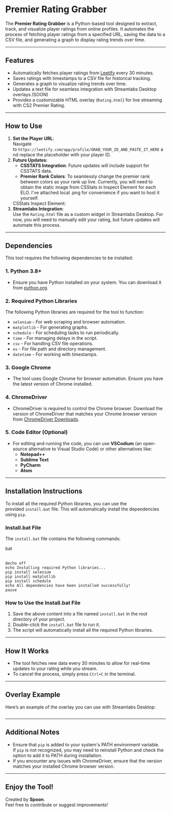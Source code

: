 <h1 class="AnswerParser_AnswerParserH1__6UNv6"><strong>Premier Rating Grabber</strong></h1>
<p><span class="AnswerParser_TextContainer__z_Iiv" data-testid="youchat-text">The&nbsp;<strong>Premier Rating Grabber</strong>&nbsp;is a Python-based tool designed to extract, track, and visualize player ratings from online profiles. It automates the process of fetching player ratings from a specified URL, saving the data to a CSV file, and generating a graph to display rating trends over time.</span></p>
<hr />
<h2 class="AnswerParser_AnswerParserH2__SIHnF"><strong>Features</strong></h2>
<ul class="AnswerParser_AnswerParserUnorderedList__P_1FW">
<li class="AnswerParser_ListItem__XqLOV" translate="yes">Automatically fetches player ratings from&nbsp;<a class="sc-dbab3f55-0 VWGXo" href="https://leetify.com/" data-eventactiontitle="Open Anchor Link">Leetify</a>&nbsp;every 30 minutes.</li>
<li class="AnswerParser_ListItem__XqLOV" translate="yes">Saves ratings with timestamps to a CSV file for historical tracking.</li>
<li class="AnswerParser_ListItem__XqLOV" translate="yes">Generates a graph to visualize rating trends over time.</li>
<li class="AnswerParser_ListItem__XqLOV" translate="yes">Updates a text file for seamless integration with Streamlabs Desktop overlays.(SOON)</li>
<li class="AnswerParser_ListItem__XqLOV" translate="yes">Provides a customizable HTML overlay (<code translate="no">Rating.html</code>) for live streaming with CS2 Premier Rating.</li>
</ul>
<hr />
<h2 class="AnswerParser_AnswerParserH2__SIHnF"><strong>How to Use</strong></h2>
<ol class="AnswerParser_AnswerParserOrderedList__kl_2Y">
<li class="AnswerParser_ListItem__XqLOV" translate="yes"><span class="AnswerParser_TextContainer__z_Iiv" data-testid="youchat-text"><strong>Set the Player URL</strong>:<br />Navigate to&nbsp;<code translate="no">https://leetify.com/app/profile/GRAB_YOUR_ID_AND_PASTE_IT_HERE</code>&nbsp;and replace the placeholder with your player ID.</span></li>
<li class="AnswerParser_ListItem__XqLOV" translate="yes"><span class="AnswerParser_TextContainer__z_Iiv" data-testid="youchat-text"><strong>Future Updates</strong>:</span>
<ul class="AnswerParser_AnswerParserUnorderedList__P_1FW">
<li class="AnswerParser_ListItem__XqLOV" translate="yes"><strong>CSSTATS Integration</strong>: Future updates will include support for CSSTATS data.</li>
<li class="AnswerParser_ListItem__XqLOV" translate="yes"><strong>Premier Rank Colors</strong>: To seamlessly change the premier rank between colors as your rank up live. Currently, you will need to obtain the static image from CSStats in Inspect Element for each ELO. I've attached local .png for convenience if you want to host it yourself.</li>
</ul>
<span class="AnswerParser_TextContainer__z_Iiv" data-testid="youchat-text"><span class="AnswerParser_TextContainer__z_Iiv" data-testid="youchat-text">CSStats Inspect Element:<br /></span></span>
<div class="ChatImage_ImageContainer__Cx_sd">
<div class="sc-bbbfc4a4-0 cSXvlq">
<div class="sc-bbbfc4a4-1 fLunLb"><img class="sc-bbbfc4a4-4 eUaIut" src="https://github.com/user-attachments/assets/04b87963-f10f-4913-aa08-ee1394332af1" alt="" /></div>
</div>
</div>
</li>
<li class="AnswerParser_ListItem__XqLOV" translate="yes"><span class="AnswerParser_TextContainer__z_Iiv" data-testid="youchat-text"><strong>Streamlabs Integration</strong>:<br />Use the&nbsp;<code translate="no">Rating.html</code>&nbsp;file as a custom widget in Streamlabs Desktop. For now, you will need to manually edit your rating, but future updates will automate this process.</span></li>
</ol>
<hr />
<h2 class="AnswerParser_AnswerParserH2__SIHnF"><strong>Dependencies</strong></h2>
<p><span class="AnswerParser_TextContainer__z_Iiv" data-testid="youchat-text">This tool requires the following dependencies to be installed:</span></p>
<h3 class="AnswerParser_AnswerParserH3__Mpe4s"><strong>1. Python 3.8+</strong></h3>
<ul class="AnswerParser_AnswerParserUnorderedList__P_1FW">
<li class="AnswerParser_ListItem__XqLOV" translate="yes">Ensure you have Python installed on your system. You can download it from&nbsp;<a class="sc-dbab3f55-0 VWGXo" href="https://www.python.org/" data-eventactiontitle="Open Anchor Link">python.org</a>.</li>
</ul>
<h3 class="AnswerParser_AnswerParserH3__Mpe4s"><strong>2. Required Python Libraries</strong></h3>
<p><span class="AnswerParser_TextContainer__z_Iiv" data-testid="youchat-text">The following Python libraries are required for the tool to function:</span></p>
<ul class="AnswerParser_AnswerParserUnorderedList__P_1FW">
<li class="AnswerParser_ListItem__XqLOV" translate="yes"><code translate="no">selenium</code>&nbsp;- For web scraping and browser automation.</li>
<li class="AnswerParser_ListItem__XqLOV" translate="yes"><code translate="no">matplotlib</code>&nbsp;- For generating graphs.</li>
<li class="AnswerParser_ListItem__XqLOV" translate="yes"><code translate="no">schedule</code>&nbsp;- For scheduling tasks to run periodically.</li>
<li class="AnswerParser_ListItem__XqLOV" translate="yes"><code translate="no">time</code>&nbsp;- For managing delays in the script.</li>
<li class="AnswerParser_ListItem__XqLOV" translate="yes"><code translate="no">csv</code>&nbsp;- For handling CSV file operations.</li>
<li class="AnswerParser_ListItem__XqLOV" translate="yes"><code translate="no">os</code>&nbsp;- For file path and directory management.</li>
<li class="AnswerParser_ListItem__XqLOV" translate="yes"><code translate="no">datetime</code>&nbsp;- For working with timestamps.</li>
</ul>
<h3 class="AnswerParser_AnswerParserH3__Mpe4s"><strong>3. Google Chrome</strong></h3>
<ul class="AnswerParser_AnswerParserUnorderedList__P_1FW">
<li class="AnswerParser_ListItem__XqLOV" translate="yes">The tool uses Google Chrome for browser automation. Ensure you have the latest version of Chrome installed.</li>
</ul>
<h3 class="AnswerParser_AnswerParserH3__Mpe4s"><strong>4. ChromeDriver</strong></h3>
<ul class="AnswerParser_AnswerParserUnorderedList__P_1FW">
<li class="AnswerParser_ListItem__XqLOV" translate="yes">ChromeDriver is required to control the Chrome browser. Download the version of ChromeDriver that matches your Chrome browser version from&nbsp;<a class="sc-dbab3f55-0 VWGXo" href="https://chromedriver.chromium.org/downloads" data-eventactiontitle="Open Anchor Link">ChromeDriver Downloads</a>.</li>
</ul>
<h3 class="AnswerParser_AnswerParserH3__Mpe4s"><strong>5. Code Editor (Optional)</strong></h3>
<ul class="AnswerParser_AnswerParserUnorderedList__P_1FW">
<li class="AnswerParser_ListItem__XqLOV" translate="yes">For editing and running the code, you can use&nbsp;<strong>VSCodium</strong>&nbsp;(an open-source alternative to Visual Studio Code) or other alternatives like:
<ul class="AnswerParser_AnswerParserUnorderedList__P_1FW">
<li class="AnswerParser_ListItem__XqLOV" translate="yes"><strong>Notepad++</strong></li>
<li class="AnswerParser_ListItem__XqLOV" translate="yes"><strong>Sublime Text</strong></li>
<li class="AnswerParser_ListItem__XqLOV" translate="yes"><strong>PyCharm</strong></li>
<li class="AnswerParser_ListItem__XqLOV" translate="yes"><strong>Atom</strong></li>
</ul>
</li>
</ul>
<hr />
<h2 class="AnswerParser_AnswerParserH2__SIHnF"><strong>Installation Instructions</strong></h2>
<p><span class="AnswerParser_TextContainer__z_Iiv" data-testid="youchat-text">To install all the required Python libraries, you can use the provided&nbsp;<code translate="no">install.bat</code>&nbsp;file. This will automatically install the dependencies using&nbsp;<code translate="no">pip</code>.</span></p>
<h3 class="AnswerParser_AnswerParserH3__Mpe4s"><strong>Install.bat File</strong></h3>
<p><span class="AnswerParser_TextContainer__z_Iiv" data-testid="youchat-text">The&nbsp;<code translate="no">install.bat</code>&nbsp;file contains the following commands:</span></p>
<div translate="no">
<div data-testid="youchat-code">
<div class="rabwn52">
<div class="rabwn56">bat</div>
<div class="rabwn53">&nbsp;</div>
</div>
<div class="code-block rabwn50">
<pre class="hljs"><code class="language-cpp"><span class=""><span class="">@echo off
</span></span><span class="">echo Installing required Python libraries...
</span><span class="">pip install selenium
</span><span class="">pip install matplotlib
</span><span class="">pip install schedule
</span><span class="">echo All dependencies have been installed successfully!
</span><span class="">pause
</span></code></pre>
</div>
</div>
</div>
<h3 class="AnswerParser_AnswerParserH3__Mpe4s"><strong>How to Use the Install.bat File</strong></h3>
<ol class="AnswerParser_AnswerParserOrderedList__kl_2Y">
<li class="AnswerParser_ListItem__XqLOV" translate="yes">Save the above content into a file named&nbsp;<code translate="no">install.bat</code>&nbsp;in the root directory of your project.</li>
<li class="AnswerParser_ListItem__XqLOV" translate="yes">Double-click the&nbsp;<code translate="no">install.bat</code>&nbsp;file to run it.</li>
<li class="AnswerParser_ListItem__XqLOV" translate="yes">The script will automatically install all the required Python libraries.</li>
</ol>
<hr />
<h2 class="AnswerParser_AnswerParserH2__SIHnF"><strong>How It Works</strong></h2>
<ul class="AnswerParser_AnswerParserUnorderedList__P_1FW">
<li class="AnswerParser_ListItem__XqLOV" translate="yes">The tool fetches new data every 30 minutes to allow for real-time updates to your rating while you stream.</li>
<li class="AnswerParser_ListItem__XqLOV" translate="yes">To cancel the process, simply press&nbsp;<code translate="no">Ctrl+C</code>&nbsp;in the terminal.</li>
</ul>
<hr />
<h2 class="AnswerParser_AnswerParserH2__SIHnF"><strong>Overlay Example</strong></h2>
<p><span class="AnswerParser_TextContainer__z_Iiv" data-testid="youchat-text">Here&rsquo;s an example of the overlay you can use with Streamlabs Desktop:</span></p>
<div class="ChatImage_ImageContainer__Cx_sd">
<div class="sc-bbbfc4a4-0 cSXvlq">
<div class="sc-bbbfc4a4-1 fLunLb"><img class="sc-bbbfc4a4-4 eUaIut" src="https://github.com/user-attachments/assets/92842412-ecfd-4026-b670-7d866fc1a73f" alt="" /></div>
</div>
</div>
<hr />
<h2 class="AnswerParser_AnswerParserH2__SIHnF"><strong>Additional Notes</strong></h2>
<ul class="AnswerParser_AnswerParserUnorderedList__P_1FW">
<li class="AnswerParser_ListItem__XqLOV" translate="yes">Ensure that&nbsp;<code translate="no">pip</code>&nbsp;is added to your system's PATH environment variable. If&nbsp;<code translate="no">pip</code>&nbsp;is not recognized, you may need to reinstall Python and check the option to add it to PATH during installation.</li>
<li class="AnswerParser_ListItem__XqLOV" translate="yes">If you encounter any issues with ChromeDriver, ensure that the version matches your installed Chrome browser version.</li>
</ul>
<hr />
<h2 class="AnswerParser_AnswerParserH2__SIHnF"><strong>Enjoy the Tool!</strong></h2>
<p><span class="AnswerParser_TextContainer__z_Iiv" data-testid="youchat-text">Created by&nbsp;<strong>Spoon</strong>.<br />Feel free to contribute or suggest improvements!</span></p>
